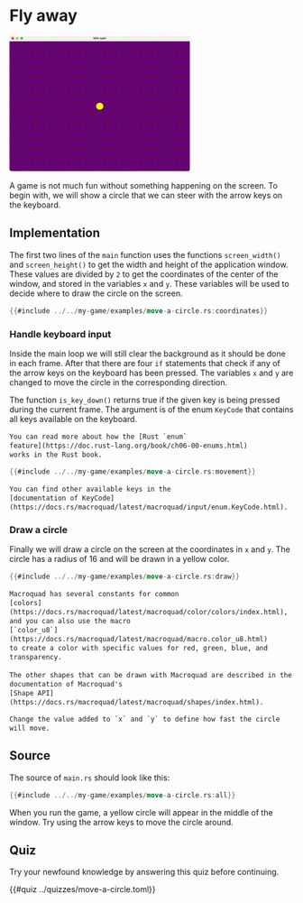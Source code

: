 # Fly away

![Screenshot](images/screenshots-web/move-a-circle.gif#center)

A game is not much fun without something happening on the screen. To begin
with, we will show a circle that we can steer with the arrow keys on the
keyboard.

## Implementation

The first two lines of the `main` function uses the functions `screen_width()`
and `screen_height()` to get the width and height of the application window.
These values are divided by `2` to get the coordinates of the center of the
window, and stored in the variables `x` and `y`. These variables will be used
to decide where to draw the circle on the screen.

```rust
{{#include ../../my-game/examples/move-a-circle.rs:coordinates}}
```

### Handle keyboard input

Inside the main loop we will still clear the background as it should be done
in each frame. After that there are four `if` statements that check if any of
the arrow keys on the keyboard has been pressed. The variables `x` and `y` are
changed to move the circle in the corresponding direction.

The function `is_key_down()` returns true if the given key is being
pressed during the current frame. The argument is of the enum `KeyCode` that
contains all keys available on the keyboard.

```admonish info
You can read more about how the [Rust `enum`
feature](https://doc.rust-lang.org/book/ch06-00-enums.html)
works in the Rust book.
```

```rust
{{#include ../../my-game/examples/move-a-circle.rs:movement}}
```

```admonish info
You can find other available keys in the 
[documentation of KeyCode](https://docs.rs/macroquad/latest/macroquad/input/enum.KeyCode.html).
```

### Draw a circle

Finally we will draw a circle on the screen at the coordinates in `x` and `y`.
The circle has a radius of 16 and will be drawn in a yellow color.

```rust
{{#include ../../my-game/examples/move-a-circle.rs:draw}}
```

```admonish info
Macroquad has several constants for common
[colors](https://docs.rs/macroquad/latest/macroquad/color/colors/index.html),
and you can also use the macro 
[`color_u8`](https://docs.rs/macroquad/latest/macroquad/macro.color_u8.html)
to create a color with specific values for red, green, blue, and transparency.

The other shapes that can be drawn with Macroquad are described in the
documentation of Macroquad's 
[Shape API](https://docs.rs/macroquad/latest/macroquad/shapes/index.html).
```

```admonish tip title="Challenge" class="challenge"
Change the value added to `x` and `y` to define how fast the circle will move.
```

<div class="no-page-break">

## Source

The source of `main.rs` should look like this:

```rust
{{#include ../../my-game/examples/move-a-circle.rs:all}}
```

When you run the game, a yellow circle will appear in the middle of the
window. Try using the arrow keys to move the circle around.
</div>

<div class="noprint">

## Quiz

Try your newfound knowledge by answering this quiz before continuing.

{{#quiz ../quizzes/move-a-circle.toml}}

</div>
